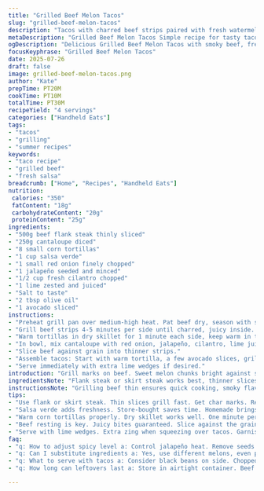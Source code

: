 ```yaml
---
title: "Grilled Beef Melon Tacos"
slug: "grilled-beef-melon-tacos"
description: "Tacos with charred beef strips paired with fresh watermelon chunks and a zesty salsa verde. Quick assembly. Sweet and savory. Cilantro and lime bring brightness. Spicy jalapeño adds heat. Soft tortillas warmed on pan. Melon swapped with cantaloupe for twist. Lime zest in salsa makes it pop. A touch different but simple, fresh flavors with smoky beef. Great balance, easy prep."
metaDescription: "Grilled Beef Melon Tacos Simple recipe for tasty tacos with smoky beef, fresh cantaloupe, zesty salsa verde. Quick and flavorful."
ogDescription: "Delicious Grilled Beef Melon Tacos with smoky beef, fresh cantaloupe, and zesty salsa verde Perfect for any dinner night."
focusKeyphrase: "Grilled Beef Melon Tacos"
date: 2025-07-26
draft: false
image: grilled-beef-melon-tacos.png
author: "Kate"
prepTime: PT20M
cookTime: PT10M
totalTime: PT30M
recipeYield: "4 servings"
categories: ["Handheld Eats"]
tags:
- "tacos"
- "grilling"
- "summer recipes"
keywords:
- "taco recipe"
- "grilled beef"
- "fresh salsa"
breadcrumb: ["Home", "Recipes", "Handheld Eats"]
nutrition: 
 calories: "350"
 fatContent: "18g"
 carbohydrateContent: "20g"
 proteinContent: "25g"
ingredients:
- "500g beef flank steak thinly sliced"
- "250g cantaloupe diced"
- "8 small corn tortillas"
- "1 cup salsa verde"
- "1 small red onion finely chopped"
- "1 jalapeño seeded and minced"
- "1/2 cup fresh cilantro chopped"
- "1 lime zested and juiced"
- "Salt to taste"
- "2 tbsp olive oil"
- "1 avocado sliced"
instructions:
- "Preheat grill pan over medium-high heat. Pat beef dry, season with salt."
- "Grill beef strips 4-5 minutes per side until charred, juicy inside. Remove and rest."
- "Warm tortillas in dry skillet for 1 minute each side, keep warm in towel."
- "In bowl, mix cantaloupe with red onion, jalapeño, cilantro, lime juice and zest, pinch salt. Salsa verde folded in gently."
- "Slice beef against grain into thinner strips."
- "Assemble tacos: Start with warm tortilla, a few avocado slices, grilled beef strips, a spoonful of melon salsa verde mix."
- "Serve immediately with extra lime wedges if desired."
introduction: "Grill marks on beef. Sweet melon chunks bright against smoky meat. Quick sizzle, tongues wake up. Cilantro flecks everywhere. Mix in jalapeño, lime tingling sharp. Tortillas wrapped warm, ready to fold. Bite balance: heat, sweet, herb. Not watermelon this time, cantaloupe takes stage. Salsa verde tangy, fresh. Texture contrasts—soft beef, crisp melon, creamy avocado. Easy, fast, no fuss. Summer dinner rush, or any night, flavors punch, simple fix."
ingredientsNote: "Flank steak or skirt steak works best, thinner slices grill evenly fast. Cantaloupe swaps here for melon but watermelon also fine if preferred, just chop firmer pieces. Jalapeño heat can be dialed back, remove seeds if sensitive. Salsa verde store-bought saves time, homemade boosts flavor. Corn tortillas preferred for authenticity and texture, but flour will suffice if needed. Lime zest brightens all, don’t skip. Avocado adds creamy layer. Olive oil guards against sticking and adds mild fruity note."
instructionsNote: "Grilling beef thin ensures quick cooking, smoky flavour locked inside. Let meat rest after grill, juicy bites guaranteed. Tortillas warm fast in dry pan, wrap in cloth to keep heat. Melon salsa assembled last to keep fresh crunch, mix gently to avoid crushing pieces. Slice beef thin against grain for tender mouthfeel, easy eating. Assemble last minute for optimal texture contrast. Lime wedges at table for extra zing. Makes about 4 tacos per person, adjust quantities accordingly. Timing flexible, beef cooks fast so prep salsa while meat grills."
tips:
- "Use flank or skirt steak. Thin slices grill fast. Get char marks. Rest beef after grilling. Keeps juices in. For perfect balance, combine smoky taste with sweet. Cantaloupe works. But, watermelon fine too."
- "Salsa verde adds freshness. Store-bought saves time. Homemade brings depth. Mix cantaloupe, onion, jalapeño, cilantro. Lime juice brightens flavors. Season with salt to taste. Toss gently; avoid mush."
- "Warm corn tortillas properly. Dry skillet works well. One minute per side is enough. Wrap in towel to keep warm. Tortillas flexible. Soft, perfect for folding. Avoid tearing while assembling."
- "Beef resting is key. Juicy bites guaranteed. Slice against the grain, no one wants tough meat. Thin strips tender and easy to eat. Quick to assemble tacos. Timing matters. Prep salsa first."
- "Serve with lime wedges. Extra zing when squeezing over tacos. Garnish with more cilantro if desired. Avocado slices add creaminess. Contrast textures well. Make it eye-catching; serve fresh!"
faq:
- "q: How to adjust spicy level a: Control jalapeño heat. Remove seeds for mild. Add less if sensitive. Mix with milder peppers."
- "q: Can I substitute ingredients a: Yes, use different melons, even peaches work. Try flour tortillas if corn not available."
- "q: What to serve with tacos a: Consider black beans on side. Chopped salad complements taste. Add rice for fill."
- "q: How long can leftovers last a: Store in airtight container. Beef can last up to three days. Fresh salsa best consumed within two days."

---
```

